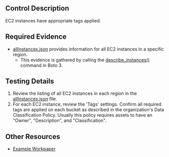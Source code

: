 ## Control Description
EC2 instances have appropriate tags applied.

## Required Evidence
* [allInstances.json](/evidence_library/EC2/us-east-1/allInstances.json) provides information for all EC2 instances in a specific region.
  * This evidence is gathered by calling the [describe_instances()](https://boto3.amazonaws.com/v1/documentation/api/latest/reference/services/ec2/client/describe_instances.html) command in Boto 3. 

## Testing Details
1. Review the listing of all EC2 instances in each region in the [allInstances.json](/evidence_library/EC2/us-east-1/allInstances.json) file.
2. For each EC2 instance, review the 'Tags' settings. Confirm all required tags are applied on each bucket as described in the organization's Data Classification Policy. Usually this policy requires assets to have an "Owner", "Description", and "Classification".

## Other Resources
- [Example Workpaper](https://docs.google.com/spreadsheets/d/1bGfbXUTSzVCSGCWn7UtG6QN4wWeEKdrubygcCuDDjbI/edit?gid=1896997060)